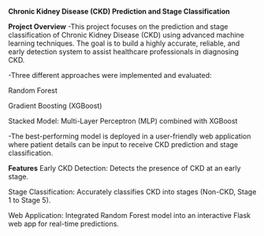 ****Chronic Kidney Disease (CKD) Prediction and Stage Classification****

**Project Overview**
-This project focuses on the prediction and stage classification of Chronic Kidney Disease (CKD) using advanced machine learning techniques. The goal is to build a highly accurate, reliable, and early detection system to assist healthcare professionals in diagnosing CKD.

-Three different approaches were implemented and evaluated:

Random Forest

Gradient Boosting (XGBoost)

Stacked Model: Multi-Layer Perceptron (MLP) combined with XGBoost

-The best-performing model is deployed in a user-friendly web application where patient details can be input to receive CKD prediction and stage classification.

**Features**
Early CKD Detection: Detects the presence of CKD at an early stage.

Stage Classification: Accurately classifies CKD into stages (Non-CKD, Stage 1 to Stage 5).

Web Application: Integrated Random Forest model into an interactive Flask web app for real-time predictions.
